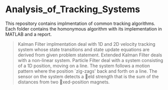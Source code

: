 # Analysis_of_Tracking_Systems

This repository contains implmentation of common tracking algorithms.
Each folder contains the homonymous algorithm with its implementation in MATLAB and a report. 

> Kalman Filter implmentation deal with 1D and 2D velocity tracking system whose state transitions and state update equations are derived from given problem statement.
> Extended Kalman Filter deals with a non-linear system.
> Particle Filter deal with a system consisting of a 1D position, moving on a line. The system follows a motion pattern where the position `zig-zags' back and forth on a line. The sensor on the system detects a eld strength that is
the sum of the distances from two xed-position magnets.

